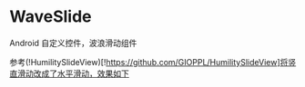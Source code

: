 # WaveSlide
Android 自定义控件，波浪滑动组件

参考(!HumilitySlideView)[!https://github.com/GIOPPL/HumilitySlideView]将竖直滑动改成了水平滑动，效果如下
